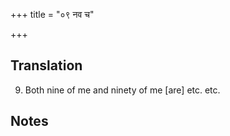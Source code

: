 +++
title = "०९ नव च"

+++
## Translation
 9. Both nine of me and ninety of me \[are\] etc. etc.

## Notes

